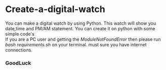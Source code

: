 # Create-a-digital-watch
You can make a digital watch by using Python. This watch will show you date,time and PM/AM statement. You can create it on python with some simple code's
<br> 
If you are a PC user and getting the <i> ModuleNotFoundError</i> then please run<br><i>bash requirements.sh</i> on your terminal. must sure you have internet connections.
<br>
<h3> GoodLuck </h3>
